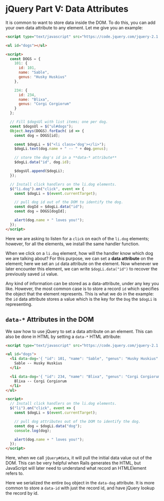 # jQuery Part V: Data Attributes

It is common to want to store data inside the DOM. To do this, you can
add your own data attribute to any element. Let me give you an
example:

```html
<script type="text/javascript" src="https://code.jquery.com/jquery-2.1.1.js"></script>

<ul id="dogs"></ul>

<script>
  const DOGS = {
    101: {
      id: 101,
      name: "Sable",
      genus: "Husky Huskius"
    },

    234: {
      id: 234,
      name: "Blixa",
      genus: "Corgi Corgiorum"
    }
  };

  // Fill $dogsUl with list items; one per dog.
  const $dogsUl = $("ul#dogs");
  Object.keys(DOGS).forEach( id => {
    const dog = DOGS[id];

    const $dogLi = $("<li class='dog'></li>");
    $dogLi.text(dog.name + " -- " + dog.genus);

    // store the dog's id in a **data-* attribute**
    $dogLi.data("id", dog.id);

    $dogsUl.append($dogLi);
  });

  // Install click handlers on the li.dog elements.
  $("li.dog").on("click", event => {
    const $dogLi = $(event.currentTarget);

    // pull dog id out of the DOM to identify the dog.
    const dogId = $dogLi.data("id");
    const dog = DOGS[dogId];

    alert(dog.name + " loves you!");
  });
</script>
```

Here we are asking to listen for a `click` on each of the `li.dog`
elements; however, for all the elements, we install the same handler
function.

When we click on a `li.dog` element, how will the handler know which
dog we are talking about? For this purpose, we can set a **data
attribute** on the element; here we set an `id` data attribute on the
element. Now whenever we later encounter this element, we can write
`$dogLi.data("id")` to recover the previously saved `id` value.

Any kind of information can be stored as a data-attribute, under any
key you like. However, the most common case is to store a record `id`
which specifies the object that the element represents. This is what
we do in the example: the `id` data attribute stores a value which is
the key for the `Dog` the `$dogLi` is representing.

## `data-*` Attributes in the DOM

We saw how to use jQuery to set a data attribute on an element. This
can also be done in HTML by setting a `data-*` HTML attribute:

```html
<script type="text/javascript" src="https://code.jquery.com/jquery-2.1.1.js"></script>

<ul id="dogs">
  <li data-dog='{ "id": 101, "name": "Sable", "genus": "Husky Huskius" }'>
    Sable -- Husky Huskius
  </li>

  <li data-dog='{ "id": 234, "name": "Blixa", "genus": "Corgi Corgiorum" }'>
    Blixa -- Corgi Corgiorum
  </li>
</ul>

<script>
  // Install click handlers on the li.dog elements.
  $("li").on("click", event => {
    const $dogLi = $(event.currentTarget);

    // pull dog attributes out of the DOM to identify the dog.
    const dog = $dogLi.data("dog");
    console.log(dog);

    alert(dog.name + " loves you!");
  });
</script>
```

Here, when we call `jQuery#data`, it will pull the initial data value
out of the DOM. This can be very helpful when Rails generates the
HTML, but JavaScript will later need to understand what record an
HTMLElement refers to.

Here we serialized the entire `Dog` object in the `data-dog`
attribute. It is more common to store a `data-id` with just the record
id, and have jQuery lookup the record by id.
